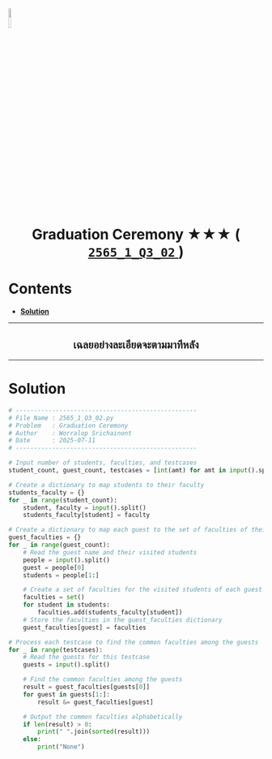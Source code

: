 <p align="left">
  <a href="../../README.md">
    <img src="../../../../Z99-OTHERS/00-common/00-back.png" style="width:10%">
  </a>
</p>

<div align="center">
  <h1>
    Graduation Ceremony ★★★ (
      <a href="https://drive.google.com/file/d/1WBB8TOkW_fw3vlitH2TXXcxpklcce0la/view?usp=sharing">
        <code>2565_1_Q3_02</code>
      </a>
    )
  </h1>
</div>

# Contents

-   [**Solution**](#solution)

---

<div align="center">
  <h2>เฉลยอย่างละเอียดจะตามมาทีหลัง</h2>
</div>

---

# Solution

```python
# --------------------------------------------------
# File Name : 2565_1_Q3_02.py
# Problem   : Graduation Ceremony
# Author    : Worralop Srichainont
# Date      : 2025-07-11
# --------------------------------------------------

# Input number of students, faculties, and testcases
student_count, guest_count, testcases = [int(amt) for amt in input().split()]

# Create a dictionary to map students to their faculty
students_faculty = {}
for _ in range(student_count):
    student, faculty = input().split()
    students_faculty[student] = faculty

# Create a dictionary to map each guest to the set of faculties of their students
guest_faculties = {}
for _ in range(guest_count):
    # Read the guest name and their visited students
    people = input().split()
    guest = people[0]
    students = people[1:]

    # Create a set of faculties for the visited students of each guest
    faculties = set()
    for student in students:
        faculties.add(students_faculty[student])
    # Store the faculties in the guest_faculties dictionary
    guest_faculties[guest] = faculties

# Process each testcase to find the common faculties among the guests
for _ in range(testcases):
    # Read the guests for this testcase
    guests = input().split()

    # Find the common faculties among the guests
    result = guest_faculties[guests[0]]
    for guest in guests[1:]:
        result &= guest_faculties[guest]

    # Output the common faculties alphabetically
    if len(result) > 0:
        print(" ".join(sorted(result)))
    else:
        print("None")
```
